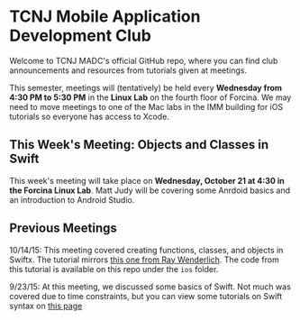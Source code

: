 # TCNJ Mobile Application Development Club

Welcome to TCNJ MADC's official GitHub repo, where you can find club announcements and resources from tutorials given at meetings.

This semester, meetings will (tentatively) be held every **Wednesday from 4:30 PM to 5:30 PM** in the **Linux Lab** on the fourth floor of Forcina. We may need to move meetings to one of the Mac labs in the IMM building for iOS tutorials so everyone has access to Xcode.

## This Week's Meeting: Objects and Classes in Swift

This week's meeting will take place on **Wednesday, October 21 at 4:30 in the Forcina Linux Lab**. Matt Judy will be covering some Anrdoid basics and an introduction to Android Studio.

## Previous Meetings

10/14/15: This meeting covered creating functions, classes, and objects in Swiftx. The tutorial mirrors [this one from Ray Wenderlich](http://www.raywenderlich.com/114234/learn-to-code-ios-apps-with-swift-tutorial-3-arrays-objects-and-classes). The code from this tutorial is available on this repo under the `ios` folder.

9/23/15: At this meeting, we discussed some basics of Swift. Not much was covered due to time constraints, but you can view some tutorials on Swift syntax on [this page](https://github.com/bgottlob/tcnj-madc-resources/blob/master/ios/tutorials.md)
